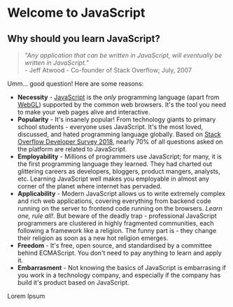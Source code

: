 # Welcome to JavaScript    

## Why should you learn JavaScript?    

> _"Any application that can be written in JavaScript, will eventually be written in JavaScript."_     
>                                      - Jeff Atwood - Co-founder of Stack Overflow; July, 2007        
                                          
Umm... good question! Here are some reasons: 
  - __Necessity__ - [JavaScript](https://en.wikipedia.org/wiki/JavaScript) is the _only_ programming language (apart from [WebGL](https://en.wikipedia.org/wiki/WebGL)) supported by the common web browsers. It's the tool you need to make your web pages alive and interactive. 
  - __Popularity__ - It's insanely popular! From technology giants to primary school students - everyone uses JavaScript. It's the most loved, discussed, and hated programming language globally. Based on [Stack Overflow Developer Survey 2018](https://insights.stackoverflow.com/survey/2018), nearly 70% of all questions asked on the platform are related to JavaScript. 
  - __Employability__ - Millions of programmers use JavaScript; for many, it is the first programming language they learned. They had charted out glittering careers as developers, bloggers, product mangers, analysts, etc. Learning JavaScript well makes you employable in almost any corner of the planet where internet has pervaded.
  - __Applicability__ - Modern JavaScript allows us to write extremely complex and rich web applications, covering everything from backend code running on the server to frontend code running on the browsers. _Learn one, rule all!_. But beware of the deadly trap - professional JavaScript programmers are clustered in highly fragmented communities, each following a framework like a religion. The funny part is - they change their religion as soon as a new hot religion emerges.
  - __Freedom__ - It's free, open source, and standardised by a committee behind ECMAScript. You don't need to pay anything to learn and apply it.
  - __Embarrasment__ - Not knowing the basics of JavaScript is embarrasing if you work in a technology company, and especially if the company has build it's product based on JavaScript.    
  
Lorem Ipsum

